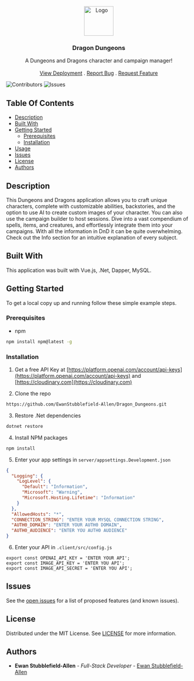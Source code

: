 <br/>
<p align="center">
  <a href="https://github.com/EwanStubblefield-Allen/Dragon_Dungeons">
    <img src="https://freesvg.org/img/Tribal-Dragon-05.png" alt="Logo" width="80" height="80">
  </a>

  <h3 align="center">Dragon Dungeons</h3>

  <p align="center">
    A Dungeons and Dragons character and campaign manager!
    <br/>
    <br/>
    <a href="https://dragons.ewanstubblefield-allen.dev">View Deployment</a>
    .
    <a href="https://github.com/EwanStubblefield-Allen/Dragon_Dungeons/issues">Report Bug</a>
    .
    <a href="https://github.com/EwanStubblefield-Allen/Dragon_Dungeons/issues">Request Feature</a>
  </p>
</p>

![Contributors](https://img.shields.io/github/contributors/EwanStubblefield-Allen/Dragon_Dungeons?color=dark-green) ![Issues](https://img.shields.io/github/issues/EwanStubblefield-Allen/Dragon_Dungeons)

## Table Of Contents

- [Description](#description)
- [Built With](#built-with)
- [Getting Started](#getting-started)
  - [Prerequisites](#prerequisites)
  - [Installation](#installation)
- [Usage](#usage)
- [Issues](#issues)
- [License](#license)
- [Authors](#authors)

## Description

This Dungeons and Dragons application allows you to craft unique characters, complete with customizable abilities, backstories, and the option to use AI to create custom images of your character. You can also use the campaign builder to host sessions. Dive into a vast compendium of spells, items, and creatures, and effortlessly integrate them into your campaigns. With all the information in DnD it can be quite overwhelming. Check out the Info section for an intuitive explanation of every subject.

## Built With

This application was built with Vue.js, .Net, Dapper, MySQL.

## Getting Started

To get a local copy up and running follow these simple example steps.

### Prerequisites

- npm

```sh
npm install npm@latest -g
```

### Installation

1. Get a free API Key at [https://platform.openai.com/account/api-keys](https://platform.openai.com/account/api-keys) and [https://cloudinary.com](https://cloudinary.com)

2. Clone the repo

```sh
https://github.com/EwanStubblefield-Allen/Dragon_Dungeons.git
```

3. Restore .Net dependencies

```sh
dotnet restore
```

4. Install NPM packages

```sh
npm install
```

5. Enter your app settings in `server/appsettings.Development.json`

```JSON
{
  "Logging": {
    "LogLevel": {
      "Default": "Information",
      "Microsoft": "Warning",
      "Microsoft.Hosting.Lifetime": "Information"
    }
  },
  "AllowedHosts": "*",
  "CONNECTION_STRING": "ENTER YOUR MYSQL CONNECTION STRING",
  "AUTH0_DOMAIN": "ENTER YOUR AUTH0 DOMAIN",
  "AUTH0_AUDIENCE": "ENTER YOU AUTH0 AUDIENCE"
}
```

6. Enter your API in `.client/src/config.js`

```JS
export const OPENAI_API_KEY = 'ENTER YOUR API';
export const IMAGE_API_KEY = 'ENTER YOU API';
export const IMAGE_API_SECRET = 'ENTER YOU API';
```

## Issues

See the [open issues](https://github.com/EwanStubblefield-Allen/Dragon_Dungeons/issues) for a list of proposed features (and known issues).

## License

Distributed under the MIT License. See [LICENSE](https://github.com/EwanStubblefield-Allen/Dragon_Dungeons/blob/main/LICENSE.md) for more information.

## Authors

- **Ewan Stubblefield-Allen** - _Full-Stack Developer_ - [Ewan Stubblefield-Allen](https://github.com/EwanStubblefield-Allen/)
